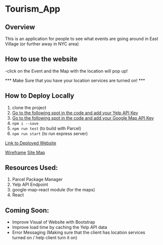 # Tourism_App

## Overview
This is an application for people to see what events are going around in East Village (or further away in NYC area)

## How to use the website 
-click on the Event and the Map with the location will pop up!

*** Make Sure that you have your location services are turned on! ***

## How to Deploy Locally
1. clone the project
2. [Go to the following spot in the code and add your Yelp API Key](https://github.com/traumasv/Tourism_App/blob/e2efbf10cf874bebdf9f0e71e400dcdc254428c7/index.js#L72)
3. [Go to the following spot in the code and add your Google Map API Key](https://github.com/traumasv/Tourism_App/blob/e2efbf10cf874bebdf9f0e71e400dcdc254428c7/index.js#L149)
4. ``` npm i --save ```
5. ``` npm run test ``` (to build with Parcel)
6. ``` npm run start ``` (to run express server)

[Link to Deployed Website](https://whatsupineastvillage.herokuapp.com/)

[Wireframe](https://docs.google.com/document/d/1BDCdZA4ewYOwiy5oX22tFIT31OnX4XFlcClIpfScE-0/edit?usp=sharing)
[Site Map](https://docs.google.com/drawings/d/18bldMvCOfeZZasUu2jpNd1i24B6fxa2MLSWLfDd0fiU/edit?usp=sharing)

## Resources Used:
1. Parcel Package Manager
2. Yelp API Endpoint
3. google-map-react module (for the maps)
4. React

## Coming Soon:
- Improve Visual of Website with Bootstrap
- Improve load time by caching the Yelp API data
- Error Messaging (Making sure that the client has location services turned on / help client turn it on)
